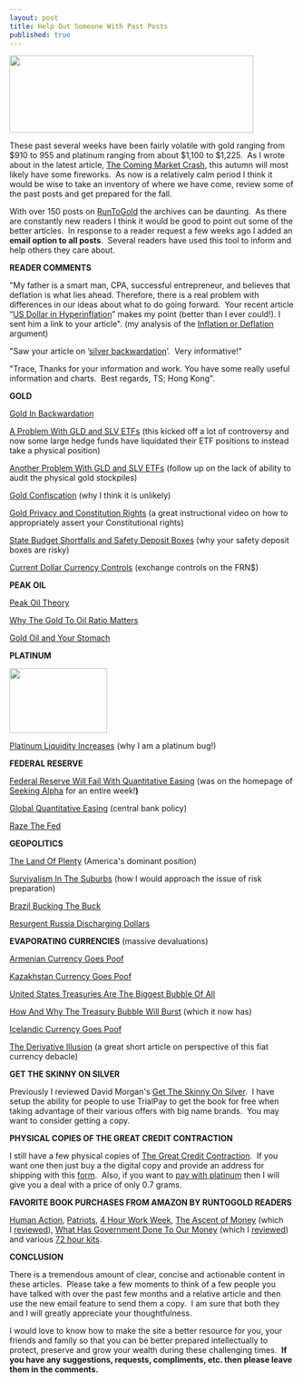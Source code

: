 ```yaml
---
layout: post
title: Help Out Someone With Past Posts
published: true
---
```

<p><img class="aligncenter" title="gold and silver price" src="{{ site.baseurl }}/images/gold-silver-price-1-August-2009.jpg" alt="" width="430" height="136" /></p>
<p>These past several weeks have been fairly volatile with gold ranging from $910 to 955 and platinum ranging from about $1,100 to $1,225.  As I wrote about in the latest article, <a title="the coming market crash" href="http://www.runtogold.com/2009/07/the-coming-market-crash/" target="_blank">The Coming Market Crash</a>, this autumn will most likely have some fireworks.  As now is a relatively calm period I think it would be wise to take an inventory of where we have come, review some of the past posts and get prepared for the fall.</p>
<p>With over 150 posts on <a title="runtogold" href="http://www.runtogold.com" target="_blank">RunToGold</a> the archives can be daunting.  As there are constantly new readers I think it would be good to point out some of the better articles.  In response to a reader request a few weeks ago I added an <strong>email option to all posts</strong>.  Several readers have used this tool to inform and help others they care about.</p>
<p><strong>READER COMMENTS</strong></p>
<p>"My father is a smart man, CPA, successful entrepreneur, and believes that deflation is what lies ahead. Therefore, there is a real problem with differences in our ideas about what to do going forward.  Your recent article “<a title="dollar in hyperinflation" href="http://www.runtogold.com/2008/08/us-dollar-in-hyperinflation/" target="_blank">US Dollar in Hyperinflation</a>” makes my point (better than I ever could!). I sent him a link to your article". (my analysis of the <a title="inflation or deflation" href="http://www.runtogold.com/2009/07/inflation-with-gary-north-or-deflation-with-mish/" target="_blank">Inflation or Deflation</a> argument)</p>
<p>"Saw your article on ’<a title="silver backwardation" href="http://www.runtogold.com/2009/02/five-weeks-of-silver-backwardation/" target="_blank">silver backwardation</a>’.  Very informative!"</p>
<p>"Trace, Thanks for your information and work. You have some really useful information and charts.  Best regards, TS; Hong Kong".</p>
<p><strong>GOLD</strong></p>
<p><a title="gold backwardation" href="http://www.runtogold.com/2008/12/gold-in-backwardation/" target="_blank">Gold In Backwardation</a></p>
<p><a title="gld etf" href="http://www.runtogold.com/2008/12/a-problem-with-gld-and-slv-etfs/" target="_blank">A Problem With GLD and SLV ETFs</a> (this kicked off a lot of controversy and now some large hedge funds have liquidated their ETF positions to instead take a physical position)</p>
<p><a title="gld etf" href="http://www.runtogold.com/2009/02/another-problem-with-the-gld-etf/" target="_blank">Another Problem With GLD and SLV ETFs</a> (follow up on the lack of ability to audit the physical gold stockpiles)</p>
<p><a title="gold confiscation" href="http://www.runtogold.com/2008/11/gold-confiscation/" target="_blank">Gold Confiscation</a> (why I think it is unlikely)</p>
<p><a title="gold privacy and constitutional rights" href="http://www.runtogold.com/2008/10/gold-privacy-and-constitutional-rights/" target="_blank">Gold Privacy and Constitution Rights</a> (a great instructional video on how to appropriately assert your Constitutional rights)</p>
<p><a title="safety deposit boxes" href="http://www.runtogold.com/2009/01/state-budget-shortfalls-and-safety-deposit-boxes/" target="_blank">State Budget Shortfalls and Safety Deposit Boxes</a> (why your safety deposit boxes are risky)</p>
<p><a title="currency exchange controls" href="http://www.runtogold.com/2009/06/current-dollar-currency-controls/" target="_blank">Current Dollar Currency Controls</a> (exchange controls on the FRN$)</p>
<p><strong>PEAK OIL</strong></p>
<p><a title="peak oil theory" href="http://www.runtogold.com/2006/09/peak-oil-theory/" target="_blank">Peak Oil Theory</a></p>
<p><a title="gold oil ratio matters" href="http://www.runtogold.com/2008/12/why-the-gold-to-oil-ratio-matters/" target="_blank">Why The Gold To Oil Ratio Matters</a></p>
<p><a title="gold oil and your stomach" href="http://www.runtogold.com/2009/07/gold-oil-and-your-stomach/" target="_blank">Gold Oil and Your Stomach</a></p>
<p><strong>PLATINUM</strong></p>
<p><strong><img class="aligncenter" title="platinum price" src="{{ site.baseurl }}/images/platinum-price-1-August-2009.gif" alt="" width="172" height="114" /></strong></p>
<p><a title="buy platinum" href="http://www.runtogold.com/2009/07/platinum-liquidity-increases/" target="_blank">Platinum Liquidity Increases</a> (why I am a platinum bug!)</p>
<p><strong>FEDERAL RESERVE</strong></p>
<p><a title="quantitative easing" href="http://www.runtogold.com/2009/03/federal-reserve-will-fail-with-quantitative-easing/" target="_blank">Federal Reserve Will Fail With Quantitative Easing</a> (was on the homepage of <a title="seeking alpha" href="http://seekingalpha.com/author/trace-mayer" target="_blank">Seeking Alpha</a> for an entire week!<strong>)</strong></p>
<p><a title="quantitative easing" href="http://www.runtogold.com/2009/04/global-quantitative-easing/" target="_blank">Global Quantitative Easing</a> (central bank policy)</p>
<p><a title="raze the fed" href="http://www.runtogold.com/2009/07/raze-the-fed/" target="_blank">Raze The Fed</a></p>
<p><strong>GEOPOLITICS</strong></p>
<p><a title="america the land of plenty" href="http://www.runtogold.com/2009/07/the-land-of-plenty/" target="_blank">The Land Of Plenty</a> (America's dominant position)</p>
<p><a title="survivalism" href="http://www.runtogold.com/2009/05/survivalism-in-the-suburbs/" target="_blank">Survivalism In The Suburbs</a> (how I would approach the issue of risk preparation)</p>
<p><a title="brazil" href="http://www.runtogold.com/2009/05/brazil-bucking-the-buck/" target="_blank">Brazil Bucking The Buck</a></p>
<p><a title="russia" href="http://www.runtogold.com/2009/06/resurgent-russia-discharging-dollars/" target="_blank">Resurgent Russia Discharging Dollars</a></p>
<p><strong>EVAPORATING CURRENCIES</strong> (massive devaluations)</p>
<p><a title="armenian dram" href="http://www.runtogold.com/2009/03/armenian-currency-goes-poof/" target="_blank">Armenian Currency Goes Poof</a></p>
<p><a title="kazakhstan tenge" href="http://www.runtogold.com/2009/02/kazakhstan-currency-goes-poof/" target="_blank">Kazakhstan Currency Goes Poof</a></p>
<p><a title="treasury bubble" href="http://www.runtogold.com/2009/01/united-states-treasuries-are-the-biggest-bubble-of-all/" target="_blank">United States Treasuries Are The Biggest Bubble Of All</a></p>
<p><a title="treasury bubble" href="http://www.runtogold.com/2009/01/why-and-how-the-treasury-bubble-will-burst/" target="_blank">How And Why The Treasury Bubble Will Burst</a> (which it now has)</p>
<p><a title="civil unrest in iceland" href="http://www.runtogold.com/2008/11/civil-unrest-in-iceland/" target="_blank">Icelandic Currency Goes Poof</a></p>
<p><a title="derivative illusion" href="http://www.runtogold.com/2008/10/derivative-illusion/" target="_blank">The Derivative Illusion</a> (a great short article on perspective of this fiat currency debacle)</p>
<p><strong>GET THE SKINNY ON SILVER</strong></p>
<p>Previously I reviewed David Morgan's <a title="get the skinny on silver" href="http://www.runtogold.com/2009/06/get-the-skinny-on-silver-investing/" target="_blank">Get The Skinny On Silver</a>.  I have setup the ability for people to use TrialPay to get the book for free when taking advantage of their various offers with big name brands.  You may want to consider getting a copy.<br />
<a href="http://www.trialpay.com/productpage/?c=d15f3aa&amp;tid=9ahvgQF"><img src="{{ site.baseurl }}/images/?rc=v&amp;ri=1368898&amp;p=EbssddT&amp;t=9ahvgQF" border="0" alt="" /></a></p>
<p><strong>PHYSICAL COPIES OF THE GREAT CREDIT CONTRACTION</strong></p>
<p>I still have a few physical copies of <a title="great credit contraction" href="http://www.creditcontraction.com" target="_blank">The Great Credit Contraction</a>.  If you want one then just buy a the digital copy and provide an address for shipping with this <a title="contact runtogold trace mayer" href="http://www.runtogold.com/contact/" target="_blank">form</a>.  Also, if you want to <a title="goldmoney" href="http://www.mygoldmoney.com" target="_blank">pay with platinum</a> then I will give you a deal with a price of only 0.7 grams.</p>
<p><strong>FAVORITE BOOK PURCHASES FROM AMAZON BY RUNTOGOLD READERS</strong></p>
<p><a title="human action" href="http://www.runtogold.com/humanactionbook" target="_blank">Human Action</a>, <a title="patriots" href="http://www.runtogold.com/patriotsbook" target="_blank">Patriots</a>, <a title="four hour work week" href="http://www.runtogold.com/fourhourworkweekbook" target="_blank">4 Hour Work Week</a>, <a title="the ascent of money" href="http://www.runtogold.com/ascentofmoneybook" target="_blank">The Ascent of Money</a> (which I <a title="the ascent of money" href="http://www.runtogold.com/2008/12/the-ascent-of-money-by-niall-ferguson/" target="_blank">reviewed</a>), <a title="what has government done to our money" href="http://www.runtogold.com/whathasgovernmentdonetoourmoneybook" target="_blank">What Has Government Done To Our Money</a> (which I <a title="what has government done to our money" href="http://www.runtogold.com/2009/06/what-has-government-done-to-our-money/" target="_blank">reviewed</a>) and various <a title="72 hour kits" href="http://www.runtogold.com/72hourkitbook" target="_blank">72 hour kits</a>.</p>
<p><strong>CONCLUSION</strong></p>
<p>There is a tremendous amount of clear, concise and actionable content in these articles.  Please take a few moments to think of a few people you have talked with over the past few months and a relative article and then use the new email feature to send them a copy.  I am sure that both they and I will greatly appreciate your thoughtfulness.</p>
<p>I would love to know how to make the site a better resource for you, your friends and family so that you can be better prepared intellectually to protect, preserve and grow your wealth during these challenging times.  <strong>If you have any suggestions, requests, compliments, etc. then please leave them in the comments.</strong></p>

